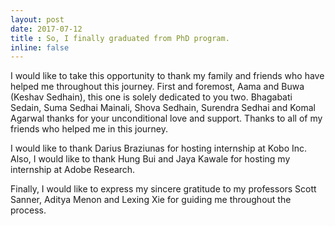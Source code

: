 ```yaml
---
layout: post
date: 2017-07-12
title : So, I finally graduated from PhD program.
inline: false
---
```


I would like to take this opportunity to thank my family and friends who have helped me throughout this journey. First and foremost, Aama and Buwa (Keshav Sedhain), this one is solely dedicated to you two. Bhagabati Sedain, Suma Sedhai Mainali, Shova Sedhain, Surendra Sedhai and Komal Agarwal thanks for your unconditional love and support. Thanks to all of my friends who helped me in this journey.

I would like to thank Darius Braziunas for hosting internship at Kobo Inc. Also, I would like to thank Hung Bui and Jaya Kawale for hosting my internship at Adobe Research.

Finally, I would like to express my sincere gratitude to my professors Scott Sanner, Aditya Menon and Lexing Xie for guiding me throughout the process.


